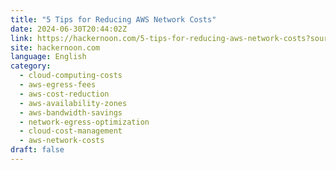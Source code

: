```yaml
---
title: "5 Tips for Reducing AWS Network Costs"
date: 2024-06-30T20:44:02Z
link: https://hackernoon.com/5-tips-for-reducing-aws-network-costs?source=rss&utm_medium=RSS&utm_source=news.12bit.vn
site: hackernoon.com
language: English
category:
  - cloud-computing-costs
  - aws-egress-fees
  - aws-cost-reduction
  - aws-availability-zones
  - aws-bandwidth-savings
  - network-egress-optimization
  - cloud-cost-management
  - aws-network-costs
draft: false
---
```

